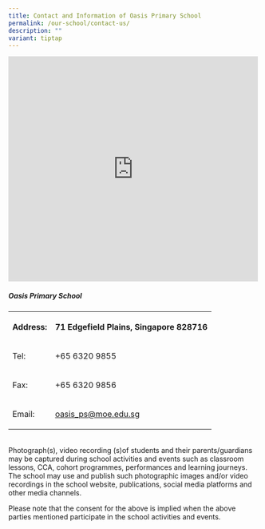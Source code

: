 ```yaml
---
title: Contact and Information of Oasis Primary School
permalink: /our-school/contact-us/
description: ""
variant: tiptap
---
```

<div class="iframe-wrapper">
<iframe style="border:0;" height="450" width="500" allowfullscreen="true" frameborder="0" src="https://www.google.com/maps/embed?pb=!1m18!1m12!1m3!1d3988.6191870009225!2d103.90877821461417!3d1.404771498975483!2m3!1f0!2f0!3f0!3m2!1i1024!2i768!4f13.1!3m3!1m2!1s0x31da15fedda64d61%3A0x609377487266e96a!2sOasis%20Primary%20School!5e0!3m2!1sen!2ssg!4v1665634879662!5m2!1sen!2ssg"></iframe>
</div>
<h5>Oasis Primary School</h5>
<table style="minWidth: 50px">
<colgroup>
<col>
<col>
</colgroup>
<tbody>
<tr>
<th rowspan="1" colspan="1">
<p>Address:</p>
</th>
<th rowspan="1" colspan="1">
<p>71 Edgefield Plains, Singapore 828716</p>
</th>
</tr>
<tr>
<td rowspan="1" colspan="1">
<p>Tel:</p>
</td>
<td rowspan="1" colspan="1">
<p>+65 6320 9855</p>
</td>
</tr>
<tr>
<td rowspan="1" colspan="1">
<p>Fax:</p>
</td>
<td rowspan="1" colspan="1">
<p>+65 6320 9856</p>
</td>
</tr>
<tr>
<td rowspan="1" colspan="1">
<p>Email:</p>
</td>
<td rowspan="1" colspan="1">
<p><a href="mailto:oasis_ps@moe.edu.sg" rel="noopener noreferrer nofollow" target="_blank">oasis_ps@moe.edu.sg</a>
</p>
</td>
</tr>
</tbody>
</table>
<p>
<br>Photograph(s), video recording (s)of students and their parents/guardians
may be captured during school activities and events such as classroom lessons,
CCA, cohort programmes, performances and learning journeys. The school
may use and publish such photographic images and/or video recordings in
the school website, publications, social media platforms and other media
channels.</p>
<p>Please note that the consent for the above is implied when the above parties
mentioned participate in the school activities and events.</p>